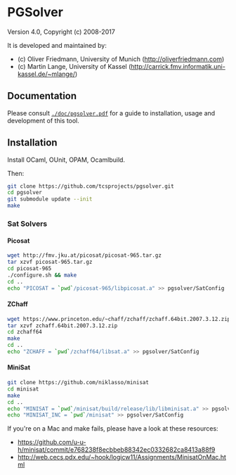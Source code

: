 PGSolver
========

Version 4.0, Copyright (c) 2008-2017

It is developed and maintained by:
- (c) Oliver Friedmann, University of Munich (http://oliverfriedmann.com)
- (c) Martin Lange, University of Kassel (http://carrick.fmv.informatik.uni-kassel.de/~mlange/)


## Documentation

Please consult [```./doc/pgsolver.pdf```](https://github.com/tcsprojects/pgsolver/blob/master/doc/main.pdf) for a guide to installation, usage and development of this tool.


## Installation

Install OCaml, OUnit, OPAM, Ocamlbuild.

Then:
```bash	
git clone https://github.com/tcsprojects/pgsolver.git
cd pgsolver
git submodule update --init
make
```


### Sat Solvers

#### Picosat

```bash	
wget http://fmv.jku.at/picosat/picosat-965.tar.gz
tar xzvf picosat-965.tar.gz
cd picosat-965
./configure.sh && make
cd ..
echo "PICOSAT = `pwd`/picosat-965/libpicosat.a" >> pgsolver/SatConfig
```
#### ZChaff

```bash	
wget https://www.princeton.edu/~chaff/zchaff/zchaff.64bit.2007.3.12.zip
tar xzvf zchaff.64bit.2007.3.12.zip 
cd zchaff64
make
cd ..
echo "ZCHAFF = `pwd`/zchaff64/libsat.a" >> pgsolver/SatConfig
```

#### MiniSat

```bash
git clone https://github.com/niklasso/minisat
cd minisat
make
cd ..
echo "MINISAT = `pwd`/minisat/build/release/lib/libminisat.a" >> pgsolver/SatConfig
echo "MINISAT_INC = `pwd`/minisat" >> pgsolver/SatConfig
```

If you're on a Mac and make fails, please have a look at these resources:
- https://github.com/u-u-h/minisat/commit/e768238f8ecbbeb88342ec0332682ca8413a88f9
- http://web.cecs.pdx.edu/~hook/logicw11/Assignments/MinisatOnMac.html
